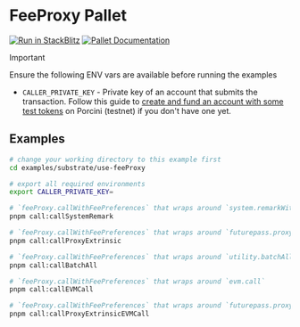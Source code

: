 # FeeProxy Pallet

[![Run in StackBlitz](https://img.shields.io/badge/Open_in_StackBlitz-1269D3?style=for-the-badge&logo=stackblitz&logoColor=white)](https://stackblitz.com/github/futureversecom/trn-examples?file=examples%2Fsubstrate%2Fuse-feeProxy%2FREADME.md&title=FeeProxy%20Pallet%20Examples) [![Pallet Documentation](https://img.shields.io/badge/Pallet_Documentation-black?style=for-the-badge&logo=googledocs&logoColor=white)](https://docs-beta.therootnetwork.com/buidl/substrate/pallet-feeProxy)

> [!IMPORTANT]
> Ensure the following ENV vars are available before running the examples
>
> - `CALLER_PRIVATE_KEY` - Private key of an account that submits the transaction. Follow this guide to [create and fund an account with some test tokens](../../GUIDES.md) on Porcini (testnet) if you don't have one yet.

## Examples

```bash
# change your working directory to this example first
cd examples/substrate/use-feeProxy

# export all required environments
export CALLER_PRIVATE_KEY=

# `feeProxy.callWithFeePreferences` that wraps around `system.remarkWithEvent`
pnpm call:callSystemRemark

# `feeProxy.callWithFeePreferences` that wraps around `futurepass.proxyExtrinsic`
pnpm call:callProxyExtrinsic

# `feeProxy.callWithFeePreferences` that wraps around `utility.batchAll`
pnpm call:callBatchAll

# `feeProxy.callWithFeePreferences` that wraps around `evm.call`
pnpm call:callEVMCall

# `feeProxy.callWithFeePreferences` that wraps around `futurepass.proxyExtrinsic` then `emv.call`
pnpm call:callProxyExtrinsicEVMCall

```

